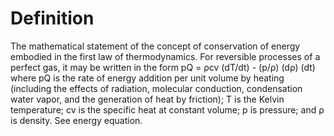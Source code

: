 # Definition

The mathematical statement of the concept of conservation of energy
embodied in the first law of thermodynamics. For reversible processes of
a perfect gas, it may be written in the form pQ = ρcv (dT/dt) - (p/ρ)
(dρ) (dt) where pQ is the rate of energy addition per unit volume by
heating (including the effects of radiation, molecular conduction,
condensation water vapor, and the generation of heat by friction); T is
the Kelvin temperature; cv is the specific heat at constant volume; p is
pressure; and ρ is density. See energy equation.
